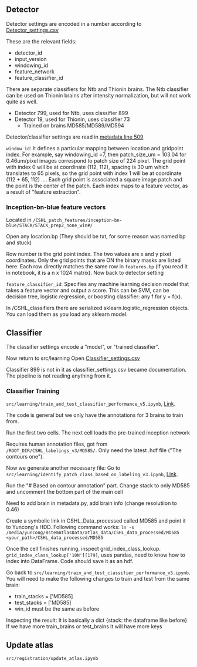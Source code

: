 ## Detector

Detector settings are encoded in a number according to [Detector_settings.csv](https://github.com/ActiveBrainAtlas/MouseBrainAtlas_dev/blob/master/src/learning/detector_settings.csv)

These are the relevant fields: 
- detector_id
- input_version
- windowing_id
- feature_network
- feature_classifier_id

There are separate classifiers for Ntb and Thionin brains. The Ntb classifier can be used on Thionin brains after intensity normalization, but will not work quite as well.
  - Detector 799, used for Ntb, uses classifier 899
  - Detector 19, used for Thionin, uses classifier 73
    - Trained on brains MD585/MD589/MD594

Detector/classifier settings are read in [metadata line 509](https://github.com/ActiveBrainAtlas/MouseBrainAtlas_dev/blob/master/src/utilities/metadata.py#L535)

`window_id`: It defines a particular mapping between location and gridpoint index. For example, say windowing_id =7, then patch_size_um = 103.04 for 0.46um/pixel images correspond to patch size of 224 pixel. The grid point with index 0 will be at coordinate (112, 112), spacing is 30 um which translates to 65 pixels, so the grid point with index 1 will be at coordinate (112 + 65, 112) .... Each grid point is associated a square image patch and the point is the center of the patch. Each index maps to a feature vector, as a result of "feature extraction".

### Inception-bn-blue feature vectors

Located in `/CSHL_patch_features/inception-bn-blue/STACK/STACK_prep2_none_win#/`

Open any location.bp (They should be txt, for some reason was named bp and stuck)

Row number is the grid point index. The two values are x and y pixel coordinates. Only the grid points that are ON the binary masks are listed here. Each row directly matches the same row in `features.bp` (if you read it in notebook, it is a  n x 1024 matrix). Now back to detector setting 

`feature_classifier_id`: Specifies any machine learning decision model that takes a feature vector and output a score. This can be SVM, can be decision tree, logistic regression, or boosting classifier: any f for y = f(x).

In /CSHL_classifiers there are serialized sklearn.logistic_regression objects. You can load them as you load any sklearn model.

## Classifier

The classifier settings encode a "model", or "trained classifier".


Now return to src/learning
Open [Classifier_settings.csv](https://github.com/ActiveBrainAtlas/MouseBrainAtlas_dev/blob/master/src/learning/classifier_settings.csv)

Classifier 899 is not in it as classifier_settings.csv became documentation. The pipeline is not reading anything from it.

### Classifier Training

`src/learning/train_and_test_classifier_performance_v5.ipynb`, [Link](http://132.239.73.85:8888/notebooks/src/learning/train_and_test_classifier_performance_v5.ipynb).

The code is general but we only have the annotations for 3 brains to train from.

Run the first two cells. The next cell loads the pre-trained inception network

Requires human annotation files, got from `/ROOT_DIR/CSHL_labelings_v3/MD585/`. Only need the latest .hdf file ("The contours one").

Now we generate another necessary file:
Go to `src/learning/identify_patch_class_based_on_labeling_v3.ipynb`, [Link](http://132.239.73.85:8888/notebooks/src/learning/identify_patch_class_based_on_labeling_v3.ipynb).

Run the "# Based on contour annotation" part. Change stack to only MD585 and uncomment the bottom part of the main cell

Need to add brain in metadata.py, add brain info (change resolutiion to 0.46)

Create a symbolic link in CSHL_Data_processed called MD585 and point it to Yuncong's HDD. Following command works:
`ln -s /media/yuncong/BstemAtlasData/atlas_data/CSHL_data_processed/MD585 <your_path>/CSHL_data_processed/MD585`


Once the cell finishes running, inspect grid_index_class_lookup. `grid_index_class_lookup['10N'][179]`, uses pandas, need to know how to index into DataFrame. Code should save it as an hdf.

Go back to `src/learning/train_and_test_classifier_performance_v5.ipynb`. You will need to make the following changes to train and test from the same brain:
- train_stacks = ['MD585]
- test_stacks  = ['MD585]
- win_id must be the same as before

Inspecting the result:
It is basically a dict {stack: the dataframe like before}
If we have more train_brains or test_brains it will have more keys


## Update atlas

`src/registration/update_atlas.ipynb`
